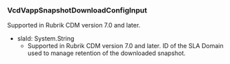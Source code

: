 ### VcdVappSnapshotDownloadConfigInput
Supported in Rubrik CDM version 7.0 and later.

- slaId: System.String
  - Supported in Rubrik CDM version 7.0 and later. ID of the SLA Domain used to manage retention of the downloaded snapshot.
